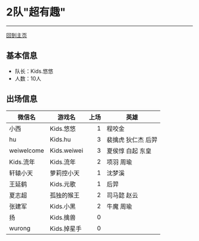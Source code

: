 # 2队"超有趣" 
---
[回到主页](README.md)

## 基本信息
- 队长：Kids.悠悠
- 人数：10人

## 出场信息

|微信名|   游戏名     | 上场 |  英雄
|----------|-----------|------:|------|
|小西| Kids.悠悠  |  1  | 程咬金 |
|hu|Kids.hu |  3  | 裴擒虎 狄仁杰 后羿 |
|weiwelcome | Kids.weiwei  | 3|夏侯惇 白起 东皇|
|Kids.流年| Kids.流年  |  2 |项羽 周瑜|
|轩辕小天 | 萝莉控小天|  1  |沈梦溪|
|王延鹤     | Kids.元歌  | 1|后羿
|夏志超| 孤独的猴王  |2|司马懿 赵云 |
|张建军|Kids.小黑|2 |牛魔 周瑜|
|扬| Kids.擒兽  |0  ||
|wurong| Kids.掉星手  | 0||


